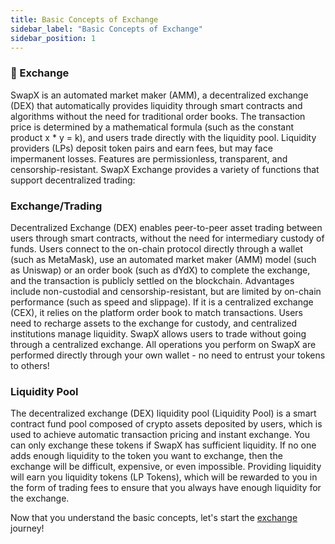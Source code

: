 ```yaml
---
title: Basic Concepts of Exchange
sidebar_label: "Basic Concepts of Exchange"
sidebar_position: 1
---
```


### 🔄 Exchange


SwapX is an automated market maker (AMM), a decentralized exchange (DEX) that automatically provides liquidity through smart contracts and algorithms without the need for traditional order books. The transaction price is determined by a mathematical formula (such as the constant product x * y = k), and users trade directly with the liquidity pool. Liquidity providers (LPs) deposit token pairs and earn fees, but may face impermanent losses. Features are permissionless, transparent, and censorship-resistant.
SwapX Exchange provides a variety of functions that support decentralized trading:

### Exchange/Trading

Decentralized Exchange (DEX) enables peer-to-peer asset trading between users through smart contracts, without the need for intermediary custody of funds. Users connect to the on-chain protocol directly through a wallet (such as MetaMask), use an automated market maker (AMM) model (such as Uniswap) or an order book (such as dYdX) to complete the exchange, and the transaction is publicly settled on the blockchain. Advantages include non-custodial and censorship-resistant, but are limited by on-chain performance (such as speed and slippage).
If it is a centralized exchange (CEX), it relies on the platform order book to match transactions. Users need to recharge assets to the exchange for custody, and centralized institutions manage liquidity.
SwapX allows users to trade without going through a centralized exchange. All operations you perform on SwapX are performed directly through your own wallet - no need to entrust your tokens to others!

### Liquidity Pool

The decentralized exchange (DEX) liquidity pool (Liquidity Pool) is a smart contract fund pool composed of crypto assets deposited by users, which is used to achieve automatic transaction pricing and instant exchange.
You can only exchange these tokens if SwapX has sufficient liquidity.
If no one adds enough liquidity to the token you want to exchange, then the exchange will be difficult, expensive, or even impossible.
Providing liquidity will earn you liquidity tokens (LP Tokens), which will be rewarded to you in the form of trading fees to ensure that you always have enough liquidity for the exchange.

Now that you understand the basic concepts, let's start the [exchange](../../product/swap/trade.md) journey!